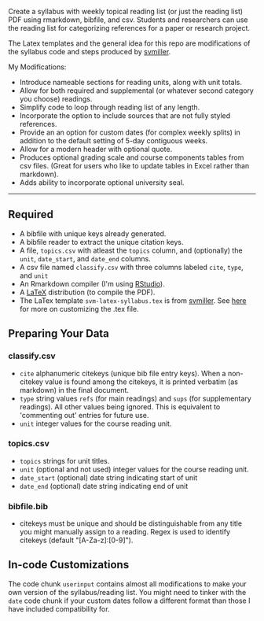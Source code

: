 Create a syllabus with weekly topical reading list (or just the reading list) PDF using rmarkdown, bibfile, and csv. Students and researchers can use the reading list for categorizing references for a paper or research project. 

The Latex templates and the general idea for this repo are modifications of the syllabus code and steps produced by [svmiller](https://github.com/svmiller/svm-r-markdown-templates).

My Modifications:

- Introduce nameable sections for reading units, along with unit totals.
- Allow for both required and supplemental (or whatever second category you choose) readings.
- Simplify code to loop through reading list of any length.
- Incorporate the option to include sources that are not fully styled references.
- Provide an an option for custom dates (for complex weekly splits) in addition to the default setting of 5-day contiguous weeks.
- Allow for a modern header with optional quote.
- Produces optional grading scale and course components tables from csv files. (Great for users who like to update tables in Excel rather than markdown).
- Adds ability to incorporate optional university seal.

---

## Required 
- A bibfile with unique keys already generated.
- A bibfile reader to extract the unique citation keys.
- A file, ```topics.csv``` with atleast the ```topics``` column, and (optionally) the ```unit```,	```date_start```,	and ```date_end``` columns.
- A csv file named ```classify.csv``` with three columns labeled ```cite```, ```type```, and ```unit```
- An Rmarkdown compiler (I'm using [RStudio](https://www.rstudio.com/)).
- A [LaTeX](https://www.latex-project.org/get/) distribution (to compile the PDF).
- The LaTex template ```svm-latex-syllabus.tex``` is from  [svmiller](https://github.com/svmiller/). See [here](http://svmiller.com/blog/2016/07/r-markdown-syllabus/) for more on customizing the .tex file.

## Preparing Your Data

### classify.csv

- ```cite``` alphanumeric citekeys (unique bib file entry keys). When a non-citekey value is found among the citekeys, it is printed verbatim (as markdown) in the final document.
- ```type``` string values ```refs``` (for main readings) and ```sups``` (for supplementary readings). All other values being ignored. This is equivalent to 'commenting out' entries for future use.
- ```unit``` integer values for the course reading unit.

### topics.csv
- ```topics``` strings for unit titles.
- ```unit``` (optional and not used) integer values for the course reading unit.
- ```date_start``` (optional) date string indicating start of unit
- ```date_end``` (optional) date string indicating end of unit

### bibfile.bib
- citekeys must be unique and should be distinguishable from any title you might manually assign to a reading. Regex is used to identify citekeys (default "[A-Za-z]:[0-9]").

## In-code Customizations

The code chunk ```userinput``` contains almost all modifications to make your own version of the syllabus/reading list. You might need to tinker with the ```date``` code chunk if your custom dates follow a different format than those I have included compatibility for.
